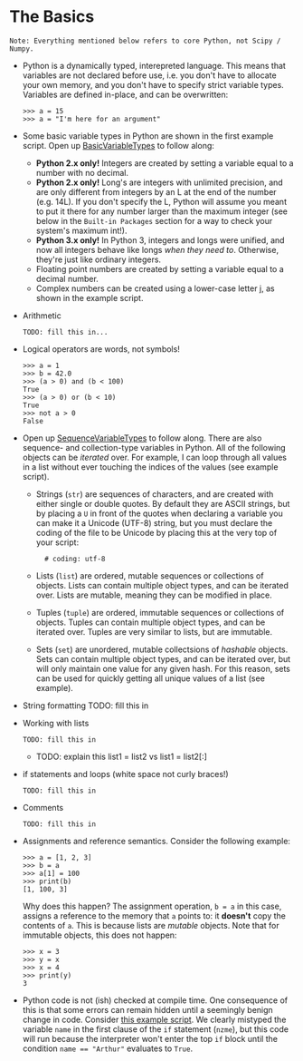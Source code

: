 The Basics
=========================
    
    Note: Everything mentioned below refers to core Python, not Scipy / Numpy.

*   Python is a dynamically typed, interepreted language. This means
    that variables are not declared before use, i.e. you don't have to
    allocate your own memory, and you don't have to specify strict variable
    types. Variables are defined in-place, and can be overwritten:
    
        >>> a = 15
        >>> a = "I'm here for an argument"

*   Some basic variable types in Python are shown in the first example script.
    Open up [BasicVariableTypes](https://github.com/adrn/PythonBeer/blob/master/Meeting%201%20--%20Python%20Introduction/BasicVariableTypes.py)
    to follow along: 
    
    *   **Python 2.x only!** Integers are created by setting a variable equal to a 
        number with no decimal.
    *   **Python 2.x only!** Long's are integers with unlimited precision, and are 
        only different from integers by an L at the end of the number (e.g. 14L). If 
        you don't specify the L, Python will assume you meant to put it there for any 
        number larger than the maximum integer (see below in the ``Built-in Packages`` 
        section for a way to check your system's maximum int!).
    *   **Python 3.x only!** In Python 3, integers and longs were unified, and now
        all integers behave like longs *when they need to*. Otherwise, they're just
        like ordinary integers.
    *   Floating point numbers are created by setting a variable equal to a 
        decimal number.
    *   Complex numbers can be created using a lower-case letter j, as shown in
        the example script.

*   Arithmetic 
    
        TODO: fill this in...

*   Logical operators are words, not symbols!
        
        >>> a = 1
        >>> b = 42.0
        >>> (a > 0) and (b < 100)
        True
        >>> (a > 0) or (b < 10)
        True
        >>> not a > 0
        False

*   Open up [SequenceVariableTypes](https://github.com/adrn/PythonBeer/blob/master/Meeting%201%20--%20Python%20Introduction/SequenceVariableTypes.py)
    to follow along. There are also sequence- and collection-type variables in 
    Python. All of the following objects can be *iterated* over. For example, I 
    can loop through all values in a list without ever touching the indices of 
    the values (see example script).
    
    * Strings (``str``) are sequences of characters, and are created
      with either single or double quotes. By default they are ASCII strings,
      but by placing a ``U`` in front of the quotes when declaring a variable
      you can make it a Unicode (UTF-8) string, but you must declare the coding
      of the file to be Unicode by placing this at the very top of your script:
      
            # coding: utf-8
        
    *   Lists (``list``) are ordered, mutable sequences or collections of
        objects. Lists can contain multiple object types, and can be iterated
        over. Lists are mutable, meaning they can be modified in place.
    *   Tuples (``tuple``) are ordered, immutable sequences or collections
        of objects. Tuples can contain multiple object types, and can be
        iterated over. Tuples are very similar to lists, but are immutable.
    *   Sets (``set``) are unordered, mutable collectsions of *hashable*
        objects. Sets can contain multiple object types, and can be iterated
        over, but will only maintain one value for any given hash. For this
        reason, sets can be used for quickly getting all unique values of a list
        (see example).

*   String formatting
    TODO: fill this in

*   Working with lists

        TODO: fill this in
        
    *   TODO: explain this
        list1 = list2
    vs
        list1 = list2[:]

*   if statements and loops (white space not curly braces!)
    
        TODO: fill this in

*   Comments
    
        TODO: fill this in

*   Assignments and reference semantics. Consider the following example:
    
        >>> a = [1, 2, 3]
        >>> b = a
        >>> a[1] = 100
        >>> print(b)
        [1, 100, 3]
    
    Why does this happen? The assignment operation, ``b = a`` in this case, assigns
    a reference to the memory that ``a`` points to: it **doesn't** copy the contents 
    of ``a``. This is because lists are *mutable* objects. Note that for immutable
    objects, this does not happen:
        
        >>> x = 3
        >>> y = x
        >>> x = 4
        >>> print(y)
        3

*   Python code is not (ish) checked at compile time. One consequence of this 
    is that some errors can remain hidden until a seemingly benign change in
    code. Consider [this example script](https://github.com/adrn/PythonBeer/blob/master/Meeting%201%20--%20Python%20Introduction/RuntimeChecking.py). 
    We clearly mistyped the variable ``name`` in the first clause of the 
    ``if`` statement (``nzme``), but this code will run because the interpreter 
    won't enter the top ``if`` block until the condition ``name == "Arthur"`` 
    evaluates to ``True``.